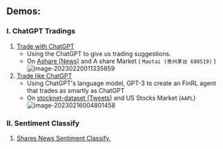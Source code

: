 ## Demos:

### Ⅰ. ChatGPT Tradings

1. [Trade with ChatGPT](https://github.com/AI4Finance-Foundation/ChatGPT-for-FinTech/tree/master/demo/chatgpt-trading-v1)
    * Using the ChatGPT to give us trading suggestions.
    * On [Ashare (News)](https://github.com/JinanZou/Astock) and A share Market ( `Maotai (贵州茅台 600519)` )
    ![image-20230220011335859](https://cdn.jsdelivr.net/gh/oliverwang15/imgbed@main/img/202302200113884.png)
2. [Trade like ChatGPT](https://github.com/AI4Finance-Foundation/ChatGPT-for-FinTech/tree/master/demo/chatgpt-trading-v2)
    * Using ChatGPT's language model, GPT-3 to create an FinRL agent that trades as smartly as ChatGPT
    * On [stocknet-dataset (Tweets)](https://github.com/yumoxu/stocknet-dataset) and US Stocks Market (`AAPL`)
    ![image-20230216004801458](https://cdn.jsdelivr.net/gh/oliverwang15/imgbed@main/img/202302181558796.png)
### Ⅱ. Sentiment Classify

1. [Shares News Sentiment Classify.](https://github.com/AI4Finance-Foundation/ChatGPT-for-FinTech/blob/master/demo/shares_news_sentiment_classify.py)